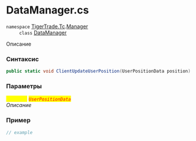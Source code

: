 
# DataManager.cs
`namespace` [TigerTrade.Tc](../../../../TigerTrade.Tc.md).[Manager](../../../../TigerTrade.Tc/Manager.md)  
&nbsp;&nbsp;&nbsp;&nbsp;&nbsp;&nbsp;&nbsp;&nbsp;&nbsp;`class` [DataManager](../../DataManager.cs.md)

Описание

### Синтаксис
```csharp
public static void ClientUpdateUserPosition(UserPositionData position)
```
### Параметры  
<mark style="color:yellow;">`position`</mark> <mark style="color:red;">*`UserPositionData`*</mark>  
 *Описание*  
  


### Пример  
```csharp
// example
```
                    
                    